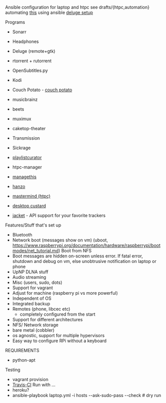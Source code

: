 Ansible configuration for laptop and htpc
see drafts/{htpc,automation}
automating [this](http://disconnected.systems/posts/raspberry-pi-archlinuxarm-setup/) using ansible
[deluge setup](https://gitlab.com/MathieuMD/ansible-role-deluge)

Programs
+   Sonarr
+   Headphones
+   Deluge (remote+gtk)
+   rtorrent + rutorrent
+   OpenSubtitles.py
+   Kodi
+   Couch Potato - [couch potato](https://github.com/cmacrae/ansible-couchpotato)

+   musicbrainz
+   beets
+   muximux
+   caketop-theater
+   Transmission
+   Sickrage
+   [playlistcurator](https://github.com/jokeofweek/playlistcurator)
+   htpc-manager
+   [managethis](https://gitlab.com/david.ellinger/Managethis)
+   [hanzo](https://github.com/palazzem/hanzo)
+   [mastermind (htpc)](https://github.com/jalaziz/mastermind)
+   [desktop custard](https://github.com/oneirosFade/ansible-custard)
+   [jacket](https://github.com/Jackett/Jackett) - API support for your favorite trackers

Features/Stuff that's set up
+   Bluetooth
+   Network boot (messages show on vm) (uboot,
    https://www.raspberrypi.org/documentation/hardware/raspberrypi/bootmodes/net_tutorial.md)
Boot from NFS
+   Boot messages are hidden on-screen unless error.
If fatal error, shutdown and debug on vm, else unobtrusive notification on
laptop or phone
+   UpNP DLNA stuff
+   Audio streaming
+   Misc (users, sudo, dots)
+   Support for vagrant
+   Adjust for machine (raspberry pi vs more powerful)
+   Independent of OS
+   Integrated backup
+   Remotes (phone, libcec etc)
    +   completely configured from the start
+   Support for different architectures
+   NFS/ Network storage
+   bare metal (cobbler)
+   os agnostic, support for multiple hypervisors
+   Easy way to configure RPi without a keyboard

REQUIREMENTS
+   python-apt

Testing
+   vagrant provision
+   [Travis-CI](http://www.jeffgeerling.com/blog/2016/how-i-test-ansible-configuration-on-7-different-oses-docker)
Run with ...
+   heroku? 
+   ansible-playbook laptop.yml -i hosts --ask-sudo-pass --check # dry run

